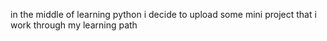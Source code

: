 in the middle of learning python i decide to upload some mini project that i work through my learning path
